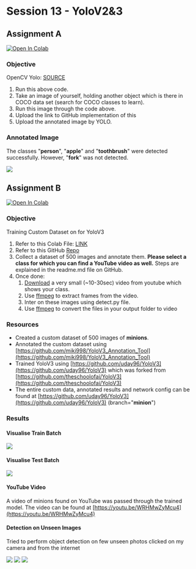 
# Session 13 - YoloV2&3

## Assignment A
[![Open In Colab](https://colab.research.google.com/assets/colab-badge.svg)](https://colab.research.google.com/github/uday96/EVA4-TSAI/blob/master/S13/EVA4_S13_Solution_YoloOpenCV.ipynb)

###	Objective

OpenCV Yolo: [SOURCE ](https://pysource.com/2019/06/27/yolo-object-detection-using-opencv-with-python/)

1.  Run this above code.
2.  Take an image of yourself, holding another object which is there in COCO data set (search for COCO classes to learn).
3.  Run this image through the code above.
4.  Upload the link to GitHub implementation of this
5.  Upload the annotated image by YOLO.

### Annotated Image
The classes "**person**", "**apple**" and "**toothbrush**" were detected successfully. However, "**fork**" was not detected.

<img src="YoloOpenCV/detected_img.jpg">

## Assignment B
[![Open In Colab](https://colab.research.google.com/assets/colab-badge.svg)](https://colab.research.google.com/github/uday96/EVA4-TSAI/blob/master/S13/EVA4_S13_Solution_YoloV3.ipynb)

###	Objective
Training Custom Dataset on for YoloV3

1.  Refer to this Colab File:  [LINK ](https://colab.research.google.com/drive/1LbKkQf4hbIuiUHunLlvY-cc0d_sNcAgS)
2.  Refer to this GitHub  [Repo](https://github.com/theschoolofai/YoloV3)
3.  Collect a dataset of 500 images and annotate them.  **Please select a class for which you can find a YouTube video as well.** Steps are explained in the readme.md file on GitHub.
4.  Once done:
    1.  [Download](https://www.y2mate.com/en19)  a very small (~10-30sec) video from youtube which shows your class.
    2.  Use  [ffmpeg](https://en.wikibooks.org/wiki/FFMPEG_An_Intermediate_Guide/image_sequence)  to extract frames from the video.
    3.  Inter on these images using detect.py file.
    4.  Use  [ffmpeg](https://en.wikibooks.org/wiki/FFMPEG_An_Intermediate_Guide/image_sequence)  to convert the files in your output folder to video

### Resources
- Created a custom dataset of 500 images of **minions**.
- Annotated the custom dataset using [https://github.com/miki998/YoloV3_Annotation_Tool](https://github.com/miki998/YoloV3_Annotation_Tool)
- Trained YoloV3 using [https://github.com/uday96/YoloV3](https://github.com/uday96/YoloV3) which was forked from [https://github.com/theschoolofai/YoloV3](https://github.com/theschoolofai/YoloV3)
- The entire custom data, annotated results and network config can be found at [https://github.com/uday96/YoloV3](https://github.com/uday96/YoloV3) (branch="**minion**")

### Results

#### Visualise Train Batch
<img src="YoloV3/train_batch0.png">

#### Visualise Test Batch
<img src="YoloV3/test_batch0.png">

#### YouTube Video
A video of minions found on YouTube was passed through the trained model. The video can be found at [https://youtu.be/WRHMwZyMcu4](https://youtu.be/WRHMwZyMcu4)

#### Detection on Unseen Images
Tried to perform object detection on few unseen photos clicked on my camera and from the internet

<img src="YoloV3/detected_unseen_images/img03.jpg">

<img src="YoloV3/detected_unseen_images/img06.jpg">

<img src="YoloV3/detected_unseen_images/img08.jpg">
